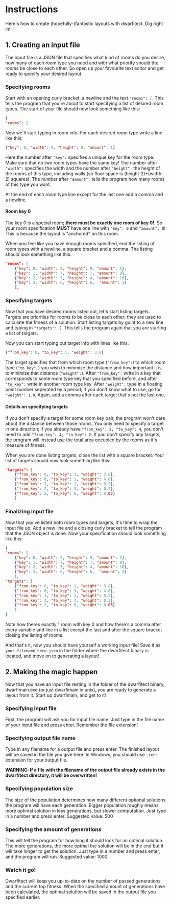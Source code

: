 # Instructions
Here's how to create (hopefully-)fantastic layouts with dwarfitect. Dig right in!

## 1. Creating an input file
The input file is a JSON file that specifies what kind of rooms do you desire,
how many of each room type you need and with what priority should the rooms be
close to each other. So open up your favourite text editor and get ready to 
specify your desired layout.

### Specifying rooms
Start with an opening curly bracket, a newline and the text `"rooms": [`. This
tells the program that you're about to start specifying a list of desired room
types. The start of your file should now look something like this:
```json
{
"rooms": [
```

Now we'll start typing in room info. For each desired room type write a line
like this:
```json
{"key": 0, "width": 9, "height": 8, "amount": 1}
```
Here the number after `"key":` specifies a unique key for the room type. Make sure
that no two room types have the same key! The number after `"width":` specifies 
the width and the number after `"height":` the height of the rooms of this type,
including walls (so floor space is (height-2)*(width-2) squares). The number
after `"amount":` tells the program how many rooms of this type you want.

At the end of each room type line except for the last one add a comma and a 
newline.

#### Room key 0
The key 0 is a special room; **there must be exactly one room of key 0!**. So
your room specification **MUST** have one line with `"key": 0` and `"amount": 0`!
This is because the layout is "anchored" on this room.

When you feel like you have enough rooms specified, end the listing of room types
with a newline, a square bracket and a comma. The listing should look something
like this:
```json
"rooms": [
    {"key": 0, "width": 9, "height": 9, "amount": 1},
    {"key": 1, "width": 7, "height": 7, "amount": 8},
    {"key": 2, "width": 3, "height": 4, "amount": 16},
    {"key": 3, "width": 6, "height": 6,  "amount": 2}
    ],
```

### Specifying targets
Now that you have desired rooms listed out, let's start listing targets. Targets
are priorities for rooms to be close to each other; they are used to calculate
the fitness of a solution. Start listing targets by goint to a new line and
typing in `"targets": [`. This tells the program again that you are starting a
list of targets.

Now you can start typing out target info with lines like this:
```json
{"from_key": 0, "to_key": 1, "weight": 3.0}
```
The target specifies that from which room type (`"from_key":`) to which room type
(`"to_key":`) you wish to minimize the distance and how important it is to minimize
that distance (`"weight":`). After `"from_key":` write in a key that corresponds
to some room type key that you specified before, and after `"to_key":` write in
another room type key. After `"weight":` type in a floating point number seperated
by a period; if you don't know what to use, go for `"weight": 1.0`. Again, add
a comma after each target that's not the last one.

#### Details on specifying targets
If you don't specify a target for some room key pair, the program won't care
about the distance between those rooms. You only need to specify a target in one
direction; if you already have `"from_key": 2, "to_key": 4`, you don't need to
add `"from_key": 4, "to_key": 2`. If you don't specify any targets, the program
will instead use the total area occupied by the rooms as it's measure of fitness.

When you are done listing targets, close the list with a square bracket.
Your list of targets should now look something like this:
```json
"targets": [
    {"from_key": 0, "to_key": 1, "weight": 3.0},
    {"from_key": 0, "to_key": 3, "weight": 4.0},
    {"from_key": 1, "to_key": 2, "weight": 0.5},
    {"from_key": 2, "to_key": 3, "weight": 0.2},
    {"from_key": 2, "to_key": 0, "weight": 0.05}
    ]
```

### Finalizing input file
Now that you've listed both room types and targets, it's time to wrap the input
file up. Add a new line and a closing curly bracket to tell the program that the
JSON object is done. Now your specification should look something like this:
```json
{
"rooms": [
    {"key": 0, "width": 9, "height": 9, "amount": 1},
    {"key": 1, "width": 7, "height": 7, "amount": 8},
    {"key": 2, "width": 3, "height": 4, "amount": 16},
    {"key": 3, "width": 6, "height": 6,  "amount": 2}
    ],
"targets": [
    {"from_key": 0, "to_key": 1, "weight": 3.0},
    {"from_key": 0, "to_key": 3, "weight": 4.0},
    {"from_key": 1, "to_key": 2, "weight": 0.5},
    {"from_key": 2, "to_key": 3, "weight": 0.2},
    {"from_key": 2, "to_key": 0, "weight": 0.05}
    ]
}
```
Note how theres exactly 1 room with key 0 and how there's a comma after every
variable and line in a list except the last and after the square bracket closing
the listing of rooms.

And that's it, now you should have yourself a working input file! Save it as
`your_filename_here.json` in the folder where the dwarfitect binary is located, 
and move on to generating a layout!

## 2. Making the magic happen
Now that you have an input file resting in the folder of the dwarfitect binary,
dwarfimain.exe (or just dwarfimain in unix), you are ready to generate a layout
from it. Start up dwarfimain, and get to it!

### Specifying input file
First, the program will ask you for input file name. Just type in the file name
of your input file and press enter. Remember the file extension!

### Specifying output file name
Type in any filename for a output file and press enter. 
The finished layout will be saved in the
file you give here. In Windows, you should use `.txt`-extension for your output
file.

**WARNING: If a file with the filename of the output file already exists in the
dwarfitect directory, it will be overwritten!**

### Specifying population size
The size of the population determines how many different optional solutions
the program will have each generation. Bigger population roughly means more optimal
solution in less generations, but slower computation. Just type in a number and
press enter. Suggested value: 500

### Specifying the amount of generations
This will tell the program for how long it should look for an optimal solution.
The more generations, the more optmal the solution will be in the end but it will
take longer to get the solution. Just type in a number and press enter, and the 
program will run. Suggested value: 1000

### Watch it go!
Dwarfitect will keep you up-to-date on the number of passed generations and the
current top fitness. When the specified amount of generations have been calculated,
the optimal solution will be saved in the output file you specified earlier.